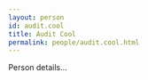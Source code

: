 ```yaml
---
layout: person
id: audit.cool
title: Audit Cool
permalink: people/audit.cool.html
---
```


Person details...